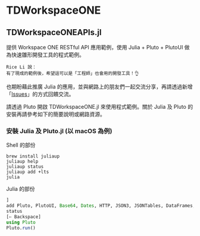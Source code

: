 # TDWorkspaceONE

## TDWorkspaceONEAPIs.jl

提供 Workspace ONE RESTful API 應用範例，使用 Julia + Pluto + PlutoUI 做為快速雛形開發工具的程式範例。

```
Rice Li 說：
有了現成的範例後，希望這可以是「工程師」也會用的開發工具！👌
```

也期盼藉此推廣 Julia 的應用，並與網路上的朋友們一起交流分享，再請透過新增「[Issues](https://github.com/RiceZeeLi/TDWorkspaceONE/issues)」的方式回饋交流。

請透過 Pluto 開啟 TDWorkspaceONE.jl 來使用程式範例。關於 Julia 及 Pluto 的安裝再請參考如下的簡要說明或網路資源。

### 安裝 Julia 及 Pluto.jl (以 macOS 為例)
Shell 的部份
``` shell
brew install juliaup
juliaup help
juliaup status
juliaup add +lts
julia
```
Julia 的部份
``` julia
]
add Pluto, PlutoUI, Base64, Dates, HTTP, JSON3, JSONTables, DataFrames, XLSX
status
[← Backspace]
using Pluto
Pluto.run()
```

##